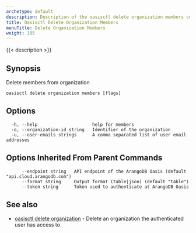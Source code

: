```yaml
---
archetype: default
description: Description of the oasisctl delete organization members command
title: Oasisctl Delete Organization Members
menuTitle: Delete Organization Members
weight: 105
---
```

{{< description >}}
## Synopsis
Delete members from organization

```
oasisctl delete organization members [flags]
```

## Options
```
  -h, --help                     help for members
  -o, --organization-id string   Identifier of the organization
  -u, --user-emails strings      A comma separated list of user email addresses
```

## Options Inherited From Parent Commands
```
      --endpoint string   API endpoint of the ArangoDB Oasis (default "api.cloud.arangodb.com")
      --format string     Output format (table|json) (default "table")
      --token string      Token used to authenticate at ArangoDB Oasis
```

## See also
* [oasisctl delete organization](delete-organization.md)	 - Delete an organization the authenticated user has access to

